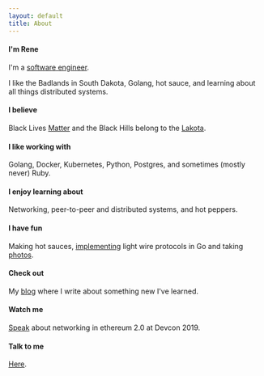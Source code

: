 ```yaml
---
layout: default
title: About
---
```


#### I'm Rene

I'm a [software engineer](https://github.com/renaynay).

I like the Badlands in South Dakota, Golang, hot sauce, and learning about all things distributed systems.

#### I believe
Black Lives [Matter](https://org2.salsalabs.com/o/6857/p/salsa/donation/common/public/?donate_page_KEY=15780&_ga=2.145232500.1514722357.1592322097-475186111.1592322097) and the Black Hills belong to the [Lakota](https://bhlegalfund.org/#about).

#### I like working with
Golang, Docker, Kubernetes, Python, Postgres, and sometimes (mostly never) Ruby.

#### I enjoy learning about
Networking, peer-to-peer and distributed systems, and hot peppers.

#### I have fun
Making hot sauces, [implementing](https://github.com/renaynay/go-hobbits) light wire protocols in Go and taking [photos](https://www.instagram.com/photoreenalistic/).

#### Check out
My [blog](https://blog.rene.sh) where I write about something new I've learned.

#### Watch me
[Speak](https://www.youtube.com/watch?v=ebh3Y1vHQBo) about networking in ethereum 2.0 at Devcon 2019.

#### Talk to me
[Here](mailto:renelubov.dev@gmail.com).

